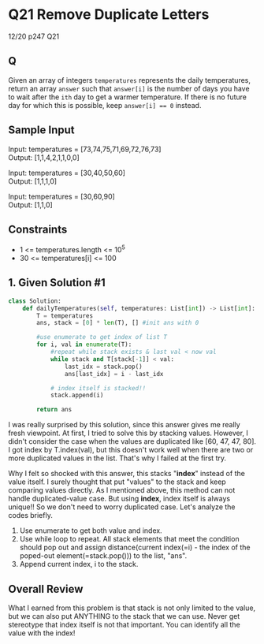 # Q21 Remove Duplicate Letters

12/20 p247 Q21

## Q

Given an array of integers `temperatures` represents the daily temperatures, return an array `answer` such that `answer[i]` is the number of days you have to wait after the `ith` day to get a warmer temperature. If there is no future day for which this is possible, keep `answer[i] == 0` instead.

## Sample Input 

Input: temperatures = [73,74,75,71,69,72,76,73]  
Output: [1,1,4,2,1,1,0,0]

Input: temperatures = [30,40,50,60]  
Output: [1,1,1,0]

Input: temperatures = [30,60,90]  
Output: [1,1,0]

## Constraints

- 1 <= temperatures.length <= 10<sup>5</sup>
- 30 <= temperatures[i] <= 100

## 1. Given Solution #1

```py
class Solution:
    def dailyTemperatures(self, temperatures: List[int]) -> List[int]:
        T = temperatures
        ans, stack = [0] * len(T), [] #init ans with 0

        #use enumerate to get index of list T
        for i, val in enumerate(T): 
            #repeat while stack exists & last val < now val
            while stack and T[stack[-1]] < val: 
                last_idx = stack.pop()
                ans[last_idx] = i - last_idx

            # index itself is stacked!!
            stack.append(i)

        return ans  
```

I was really surprised by this solution, since this answer gives me really fresh viewpoint. At first, I tried to solve this by stacking values. However, I didn't consider the case when the values are duplicated like [60, 47, 47, 80]. I got index by T.index(val), but this doesn't work well when there are two or more duplicated values in the list. That's why I failed at the first try.  

Why I felt so shocked with this answer, this stacks "__index__" instead of the value itself. I surely thought that put "values" to the stack and keep comparing values directly. As I mentioned above, this method can not handle duplicated-value case. But using __index__, index itself is always unique!! So we don't need to worry duplicated case. Let's analyze the codes briefly.  

1. Use enumerate to get both value and index.
2. Use while loop to repeat. All stack elements that meet the condition should pop out and assign distance(current index(=i) - the index of the poped-out element(=stack.pop())) to the list, "ans".
3. Append current index, i to the stack.

## Overall Review
What I earned from this problem is that stack is not only limited to the value, but we can also put ANYTHING to the stack that we can use. Never get stereotype that index itself is not that important. You can identify all the value with the index! 

